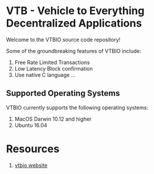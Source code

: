 # VTB - Vehicle to Everything Decentralized Applications

Welcome to the VTBIO source code repository! 

Some of the groundbreaking features of VTBIO include:

1. Free Rate Limited Transactions 
1. Low Latency Block confirmation
1. Use native C language 
...

## Supported Operating Systems
VTBIO currently supports the following operating systems:  
1. MacOS Darwin 10.12 and higher 
2. Ubuntu 16.04

# Resources
1. [vtbio website](http://vtb.space/)
